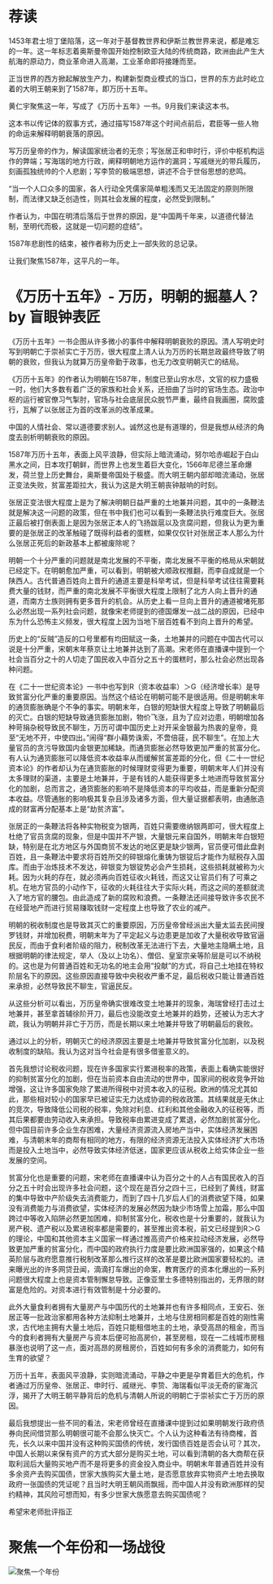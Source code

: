 # 荐读

1453年君士坦丁堡陷落，这一年对于基督教世界和伊斯兰教世界来说，都是难忘的一年。这一年标志着奥斯曼帝国开始控制欧亚大陆的传统商路，欧洲由此产生大航海的原动力，商业革命进入高潮，工业革命即将接踵而至。

正当世界的西方掀起解放生产力，构建新型商业模式的当口，世界的东方此时屹立着的大明王朝来到了1587年，即万历十五年。

黄仁宇聚焦这一年，写成了《万历十五年》一书。9月我们来读这本书。

这本书以传记体的叙事方式，通过描写1587年这个时间点前后，君臣等一些人物的命运来解释明朝衰落的原因。

写万历皇帝的作为，解读国家统治者的无奈；写张居正和申时行，评价中枢机构运作的弊端；写海瑞的地方行政，阐释明朝地方运作的漏洞；写戚继光的带兵履历，刻画孤独统帅的个人悲剧；写李贽的极端思想，讲述不合于世俗思想的悲鸣。

“当一个人口众多的国家，各人行动全凭儒家简单粗浅而又无法固定的原则所限制，而法律又缺乏创造性，则其社会发展的程度，必然受到限制。”

作者认为，中国在明清后落后于世界的原因，是“中国两千年来，以道德代替法制，至明代而极，这就是一切问题的症结”。

1587年悲剧性的结束，被作者称为历史上一部失败的总记录。

让我们聚焦1587年，这平凡的一年。

# 《万历十五年》- 万历，明朝的掘墓人？ by 盲眼钟表匠

《万历十五年》一书企图从许多微小的事件中解释明朝衰败的原因。清人写明史时写到明朝亡于崇祯实亡于万历，很大程度上清人认为万历的长期怠政最终导致了明朝的衰败，但我认为就算万历皇帝勤于政事，也无力改变明朝灭亡的结局。

 《万历十五年》的作者认为明朝在1587年，制度已至山穷水尽，文官的权力盛极一时，他们大多数有着广泛的家族和社会关系，还扭曲了当时的官场生态。政治中枢的运行被官僚习气掣肘，官场与社会底层民众脱节严重，最终自我画圈，腐败盛行，瓦解了以张居正为首的改革派的改革成果。

 中国的人情社会、常以道德要求别人。诚然这也是有道理的，但是我想从经济的角度去剖析明朝衰败的原因。

 1587年万历十五年，表面上风平浪静，但实际上暗流涌动，努尔哈赤崛起于白山黑水之间，日本攻打朝鲜，而世界上也发生着巨大变化，1566年尼德兰革命爆发，荷兰登上历史舞台，奥斯曼帝国处于极盛。而大明王朝内部却暗流涌动，张居正变法失败，贫富差距拉大，我认为这是大明王朝丧钟敲响的时刻。

 张居正变法很大程度上是为了解决明朝日益严重的土地兼并问题，其中的一条鞭法就是解决这一问题的政策，但在书中我们也可以看到一条鞭法执行难度巨大。张居正最后被打倒表面上是因为张居正本人的飞扬跋扈以及贪腐问题，但我认为更为重要的是张居正的改革触碰了既得利益者的蛋糕，如果仅仅针对张居正本人那么为什么张居正死后的新政基本上都被废除呢？

 明朝一个十分严重的问题就是南北发展的不平衡，南北发展不平衡的格局从宋朝就已经定下。在明朝愈加严重，可以看到，明朝被大顺政权推翻，而李自成就是一个陕西人。古代普通百姓向上晋升的通道主要是科举考试，但是科举考试往往需要耗费大量的钱财，而严重的南北发展不平衡很大程度上限制了北方人向上晋升的通道，而南方士族则拥有更多晋升的机会。从历史上看一旦向上晋升的通道被堵死那么必然出现一系列社会问题，就像宋老师提到的德国爆发一战二战的原因，已经中东为什么恐怖主义频发，很大程度上因为当地下层百姓看不到向上晋升的希望。

 历史上的“反贼”造反的口号里都有均田赋这一条，土地兼并的问题在中国古代可以说是十分严重，宋朝末年蔡京让土地兼并达到了高潮。宋老师在直播课中提到一个社会当百分之十的人切走了国民收入中百分之五十的蛋糕时，那么社会必然出现各种问题。

 在《二十一世纪资本论》一书中也写到R（资本收益率）＞G（经济增长率）是导致贫富分化严重的重要原因。当然这个结论在明朝可能不是很适用。但是明朝末年的通货膨胀确是个不争的事实。明朝末年，白银的短缺很大程度上导致了明朝最后的灭亡。白银的短缺导致通货膨胀加剧，物价飞涨，且为了应对边患，明朝增加各种苛捐杂税导致民不聊生，万历可谓中国历史上对开采金银最为热衷的皇帝，竟至“无地不开，中使四出。”闹得“群小藉势诛索，不啻倍蓰，民不聊生”。在加上大量官员的贪污导致国内金银更加稀缺。而通货膨胀必然导致更加严重的贫富分化。有人认为通货膨胀可以降低资本收益率从而缓解贫富差距的分化，但《二十一世纪资本论》的作者却认为在通货膨胀的时候理财变得更为重要，明朝末年人们并没有太多理财的渠道，主要是土地兼并，于是有钱的人能获得更多土地进而导致贫富分化的加剧，总而言之，通货膨胀的影响不是降低资本的平均收益，而是重新分配资本收益。尽管通胀的影响极其复杂且涉及诸多方面，但大量证据都表明，由通胀造成的财富再分配基本上是“劫贫济富”。

张居正的一条鞭法将各种实物税变为银两，百姓只需要缴纳银两即可，很大程度上杜绝了官员贪腐的现象，但是中国并不产银，大量银元来自国外，明朝末年白银短缺，特别是在北方地区与外国商贸不发达的地区更是缺少银两，官员便可借此盘剥百姓，且一条鞭法中要求将百姓所交的碎银熔化重铸为银锭后才能作为赋税存入国库。而由于冶炼技术不发达，碎银变为银锭势必会产生损耗，这些损耗就被称为火耗。因为火耗的存在，就必须再向百姓征收火耗钱，而这又让官员们有了可乘之机。在地方官员的小动作下，征收的火耗往往大于实际火耗，而这之间的差额就流入了地方官的腰包。由此造成了新的腐败和浪费。一条鞭法还间接导致许多农民不在经营地产而进行贸易赚取钱财一定程度上也导致了农业的减产。

 明朝的税收制度也是导致其灭亡的重要原因，万历皇帝曾经派出大量太监去民间搜罗钱财，并增加税费，明朝末年为了平定起义与边患更是加收了大量税收导致官逼民反，而由于食利者阶级的阻力，税制改革无法进行下去，大量地主隐瞒土地，且根据明朝的律法规定，举人（及以上功名）、僧侣、皇室宗亲等阶层是可以不纳税的。这也是为何普通百姓和无功名的地主会用“投献”的方式，将自己土地挂在特权阶层名下的原因。这些原因直接导致中央税收严重不足，最后税收只能让普通百姓来承担，必然导致民不聊生，官逼民反。

 从这些分析可以看出，万历皇帝确实很难改变土地兼并的现象，海瑞曾经打击过土地兼并，甚至拿首辅徐阶开刀，最后也没能改变土地兼并的趋势，还被认为志大才疏，我认为明朝并非亡于万历，而是长期以来土地兼并导致了明朝最后的衰败。

 通过以上的分析，明朝灭亡的经济原因主要是土地兼并导致贫富分化加剧，以及税收制度的缺陷。我认为这对当今社会是有很多借鉴意义的。

 首先我想讨论税收问题，现在许多国家实行累进税率的政策，表面上看确实能很好的抑制贫富分化的加剧，但在当前资本自由流动的世界中，国家间的税收竞争开始增强，这让许多国家免除了累进所得税中对资本收入的征税。欧洲的情况尤其如此，那些相对较小的国家早已被证实无力达成协调的税收政策。其结果就是无休止的竞次，导致降低公司税的税率，免除对利息、红利和其他金融收入的征税等，而其后果都要由劳动收入来承担。导致税率由累进变成了累退，必然加剧贫富分化。但中国目前许多企业生存困难，大量经济资源流入房地产当中，实体经济发展困难，与清朝末年的商帮有相同的地方，有限的经济资源无法投入实体经济扩大市场而是投入土地当中，必然导致实体经济低迷，国家更应该从税收上给实体企业一些发展的空间。

 贫富分化也是重要的问题，宋老师在直播课中认为百分之十的人占有国民收入的百分之五十时会出现许多社会问题，这个现在是百分之四十三，已经到了黄线，财富的集中导致中产阶级失去消费能力，而到了四十几岁后人们的消费欲望下降，如果没有消费能力与消费欲望，实体经济的发展必然因为缺少市场雪上加霜，那么中国跨过中等收入陷阱必然更加困难，抑制贫富分化，税收也是十分重要的，就我认为房产税、遗产税以及累进税率都是需要的，甚至推出资本税，前文已经提到R＞G的理论，中国和其他资本主义国家一样通过推高资产价格来拉动经济发展，必然导致更加严重的贫富分化，而中国的政府执行力度是要比欧洲国家强的，如果这个精英阶层与政府愿意推行税制改革那么推行这样的改革是要比欧洲国家要轻松的。进来曝光出的许多网贷丑闻，滴滴打车爆出的命案，教育医疗的资本化爆出的一系列问题很大程度上也是资本管制懈怠导致。正像亚里士多德特别指出的，无界限的财富是危险的。对资本进行有效管制是十分必要的。

 此外大量食利者拥有大量房产与中国历代的土地兼并也有许多相同点，王安石、张居正等一批政治家都用各种方法抑制土地兼并，土地与住房相同都是百姓的刚性需求，古代地主拥有大量土地后，百姓只能租借地主的土地，承受高昂的租金，而当今的食利者拥有大量房产与资本后便可抬高房价，甚至房租，现在一二线城市房租暴涨也说明了这一点，面对高昂的房租房价，百姓如何有多余的消费能力，如何有生育的欲望？

 万历十五年，表面风平浪静，实则暗流涌动，平静之中更是孕育着巨大的危机，作者通过万历皇帝、张居正、申时行、戚继光、李贽、海瑞看似平淡无奇的宦海沉浮，揭开了大明王朝平静背后的危机与清朝人所说的明朝亡于崇祯实亡于万历的原因。

 最后我想提出一些不同的看法，宋老师曾经在直播课中提到过如果明朝发行政府债券向民间借贷那么明朝很可能不会那么快灭亡。个人认为这种看法有待商榷，首先，长久以来中国并没有这种购买国债的传统，发行国债百姓是否会认可？其次，中国人长期以来保有资产的方式大部分是购买土地，可以看到清朝的各大商帮在获取利润后大量购买地产而不是将更多的资金投入商业中。明朝末年普通百姓并没有多余资产去购买国债，世家大族购买大量土地，是否愿意放弃实物资产土地去换取政府一张国债的凭证呢？且当时大明王朝风雨飘摇，而中国人并没有欧洲那样的契约精神，其风险可想而知，有多少世家大族愿意去购买国债呢？

 希望宋老师批评指正

# 聚焦一个年份和一场战役

![聚焦一个年份](images/聚焦一个年份.jpg)